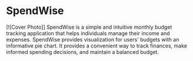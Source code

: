 # SpendWise 
[![Cover Photo]]
SpendWise is a simple and intuitive monthly budget tracking application that helps individuals manage their income and expenses. SpendWise provides visualization for users' budgets with an informative pie chart. It provides a convenient way to track finances, make informed spending decisions, and maintain a balanced budget.
